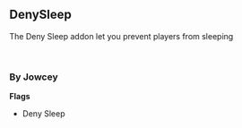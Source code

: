 ## DenySleep
The Deny Sleep addon let you prevent players from sleeping

<br>

### By Jowcey

**Flags**
* Deny Sleep
